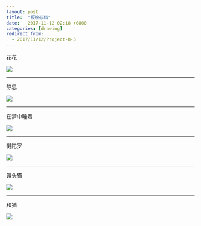 ```yaml
---
layout: post
title:  "板绘存档"
date:   2017-11-12 02:18 +0800
categories: [drawing]
redirect_from:
  - 2017/11/12/Project-B-5
---
```


花花

![](https://wx1.sinaimg.cn/mw690/698f3196gy1fl8qpdppvtj21kw23wdqf.jpg)



------



静思

![](https://wx1.sinaimg.cn/mw690/698f3196gy1fl8qpf702gj21kw16ngpx.jpg)



------



在梦中睡着

![](https://wx2.sinaimg.cn/mw690/698f3196gy1flep70brqaj21kw16n7hf.jpg)



------



犍陀罗

![](https://wx1.sinaimg.cn/mw690/698f3196gy1flfli166cdj21kw16ngv9.jpg)



------



馒头猫

![](https://wx3.sinaimg.cn/mw690/698f3196gy1fl8qpgrlu1j21kw16n49t.jpg)

------



和猫

![](https://wx4.sinaimg.cn/mw690/698f3196gy1fl8qpfw1a6j21kw1kwte9.jpg)